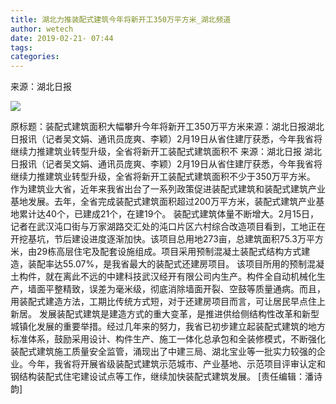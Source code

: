 ```yaml
---
title: 湖北力推装配式建筑今年将新开工350万平方米_湖北频道
author: wetech
date: 2019-02-21- 07:44
tags: 
categories: 
---
```

来源：湖北日报
<!-- more -->
                
<img align="center" border="0" src="http://p2.ifengimg.com/a/2016/0810/204c433878d5cf9size1_w16_h16.png" />
                
            
原标题：装配式建筑面积大幅攀升今年将新开工350万平方米来源：湖北日报湖北日报讯（记者吴文娟、通讯员庞爽、李颖）2月19日从省住建厅获悉，今年我省将继续力推建筑业转型升级，全省将新开工装配式建筑面积不
来源：湖北日报
湖北日报讯（记者吴文娟、通讯员庞爽、李颖）2月19日从省住建厅获悉，今年我省将继续力推建筑业转型升级，全省将新开工装配式建筑面积不少于350万平方米。
作为建筑业大省，近年来我省出台了一系列政策促进装配式建筑和装配式建筑产业基地发展。去年，全省完成装配式建筑面积超过200万平方米，装配式建筑产业基地累计达40个，已建成21个，在建19个。
装配式建筑体量不断增大。2月15日，记者在武汉沌口街与万家湖路交汇处的沌口片区六村综合改造项目看到，工地正在开挖基坑，节后建设进度逐渐加快。该项目总用地273亩，总建筑面积75.3万平方米，由29栋高层住宅及配套设施组成。项目采用预制混凝土装配式结构方式建造，装配率达55.07%，是我省最大的装配式还建房项目。
该项目所用的预制混凝土构件，就在离此不远的中建科技武汉经开有限公司内生产。构件全自动机械化生产，墙面平整精致，误差为毫米级，彻底消除墙面开裂、空鼓等质量通病。而且，用装配式建造方法，工期比传统方式短，对于还建房项目而言，可让居民早点住上新居。
发展装配式建筑是建造方式的重大变革，是推进供给侧结构性改革和新型城镇化发展的重要举措。经过几年来的努力，我省已初步建立起装配式建筑的地方标准体系，鼓励采用设计、构件生产、施工一体化总承包和全装修模式，不断强化装配式建筑施工质量安全监管，涌现出了中建三局、湖北宝业等一批实力较强的企业。今年，我省将开展省级装配式建筑示范城市、产业基地、示范项目评审认定和钢结构装配式住宅建设试点等工作，继续加快装配式建筑发展。
[责任编辑：潘诗韵]
            
